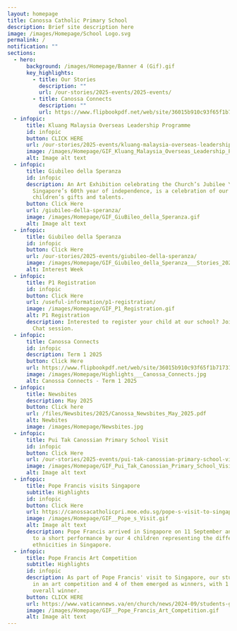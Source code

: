 ```yaml
---
layout: homepage
title: Canossa Catholic Primary School
description: Brief site description here
image: /images/Homepage/School Logo.svg
permalink: /
notification: ""
sections:
  - hero:
      background: /images/Homepage/Banner 4 (Gif).gif
      key_highlights:
        - title: Our Stories
          description: ""
          url: /our-stories/2025-events/2025-events/
        - title: Canossa Connects
          description: ""
          url: https://www.flipbookpdf.net/web/site/36015b910c93f65f1b71731fe979206e79f92af6202504.pdf.html
  - infopic:
      title: Kluang Malaysia Overseas Leadership Programme
      id: infopic
      button: CLICK HERE
      url: /our-stories/2025-events/kluang-malaysia-overseas-leadership-programme/
      image: /images/Homepage/GIF_Kluang_Malaysia_Overseas_Leadership_Programme_2025.gif
      alt: Image alt text
  - infopic:
      title: Giubileo della Speranza
      id: infopic
      description: An Art Exhibition celebrating the Church’s Jubilee Year of Hope and
        Singapore’s 60th year of independence, is a celebration of our
        children’s gifts and talents.
      button: Click Here
      url: /giubileo-della-speranza/
      image: /images/Homepage/GIF_GiuBileo_della_Speranza.gif
      alt: Image alt text
  - infopic:
      title: Giubileo della Speranza
      id: infopic
      button: Click Here
      url: /our-stories/2025-events/giubileo-della-speranza/
      image: /images/Homepage/GIF_Giubileo_della_Speranza___Stories_2025.gif
      alt: Interest Week
  - infopic:
      title: P1 Registration
      id: infopic
      button: Click Here
      url: /useful-information/p1-registration/
      image: /images/Homepage/GIF_P1_Registration.gif
      alt: P1 Registration
      description: Interested to register your child at our school? Join us for a Chit
        Chat session.
  - infopic:
      title: Canossa Connects
      id: infopic
      description: Term 1 2025
      button: Click Here
      url: https://www.flipbookpdf.net/web/site/36015b910c93f65f1b71731fe979206e79f92af6202504.pdf.html
      image: /images/Homepage/Highlights___Canossa_Connects.jpg
      alt: Canossa Connects - Term 1 2025
  - infopic:
      title: Newsbites
      description: May 2025
      button: Click here
      url: /files/Newsbites/2025/Canossa_Newsbites_May_2025.pdf
      alt: Newbites
      image: /images/Homepage/Newsbites.jpg
  - infopic:
      title: Pui Tak Canossian Primary School Visit
      id: infopic
      button: Click Here
      url: /our-stories/2025-events/pui-tak-canossian-primary-school-visit/
      image: /images/Homepage/GIF_Pui_Tak_Canossian_Primary_School_Visit_2025.gif
      alt: Image alt text
  - infopic:
      title: Pope Francis visits Singapore
      subtitle: Highlights
      id: infopic
      button: Click Here
      url: https://canossacatholicpri.moe.edu.sg/pope-s-visit-to-singapore/
      image: /images/Homepage/GIF__Pope_s_Visit.gif
      alt: Image alt text
      description: Pope Francis arrived in Singapore on 11 September and was treated
        to a short performance by our 4 children representing the different
        ethnicities in Singapore.
  - infopic:
      title: Pope Francis Art Competition
      subtitle: Highlights
      id: infopic
      description: As part of Pope Francis' visit to Singapore, our students took part
        in an art competition and 4 of them emerged as winners, with 1 child the
        overall winner.
      button: CLICK HERE
      url: https://www.vaticannews.va/en/church/news/2024-09/students-greets-pope-francis-singapore-art.html?fbclid=IwZXh0bgNhZW0CMTEAAR0ADBW0z4JM_QXllj3Y9Ys6lwCdS-q348NNQ4AmO2IYI0NamR6dB0qILLw_aem_Ux7xeAPuYi8JZWQWTsXu7A&ai=
      image: /images/Homepage/GIF__Pope_Francis_Art_Competition.gif
      alt: Image alt text
---
```

